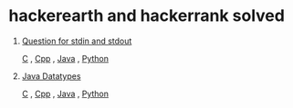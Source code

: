 # hackerearth and hackerrank solved


1. [Question for stdin and stdout](https://www.hackerearth.com/practice/basic-programming/input-output/basics-of-input-output/practice-problems/algorithm/io-exercise/)

   [C](https://github.com/Gaju27/hackerearth/blob/main/C/read_stdin_write_stdout.c) , [Cpp](https://github.com/Gaju27/hackerearth/blob/main/Cpp/read_stdin_write_stdout.cpp) ,  [Java](https://github.com/Gaju27/hackerearth/blob/main/Java/read_stdin_write_stdout.java) , [Python](https://github.com/Gaju27/hackerearth/blob/main/Python/read_stdin_write_stdout.py)

2. [Java Datatypes](https://www.hackerrank.com/challenges/java-datatypes/problem)
   
   [C]() , [Cpp]() , [Java](https://github.com/Gaju27/hackerearth/blob/main/Java/Java_datatypes.java) , [Python]()
